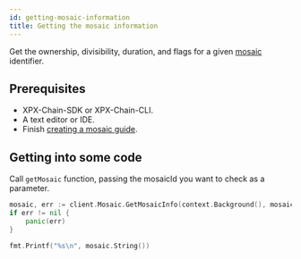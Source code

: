 ```yaml
---
id: getting-mosaic-information
title: Getting the mosaic information
---
```


Get the ownership, divisibility, duration, and flags for a given [mosaic](../../built-in-features/mosaic.md) identifier.

## Prerequisites

- XPX-Chain-SDK or XPX-Chain-CLI.
- A text editor or IDE.
- Finish [creating a mosaic guide](./creating-a-mosaic.md).

## Getting into some code

Call `getMosaic` function, passing the mosaicId you want to check as a parameter.

<!--DOCUSAURUS_CODE_TABS-->
<!--Golang-->
```go
mosaic, err := client.Mosaic.GetMosaicInfo(context.Background(), mosaicId)
if err != nil {
    panic(err)
}

fmt.Printf("%s\n", mosaic.String())
```
<!--END_DOCUSAURUS_CODE_TABS-->

